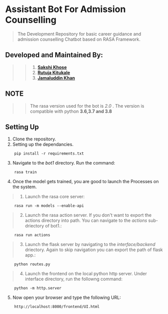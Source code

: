 # Assistant Bot For Admission Counselling
> The Development Repository for basic career guidance and admission counselling Chatbot based on RASA Framework.

## Developed and Maintained By:
>> 1. **[Sakshi Khose](https://github.com/sakshi2399)**
>> 2. **[Rutuja Kitukale](https://github.com/rutujakitukale)**
>> 3. **[Jamaluddin Khan](https://github.com/JKhan01)**

## NOTE
>> The rasa version used for the bot is *2.0* . The version is compatible with python **3.6,3.7 and 3.8**

## Setting Up 
1. Clone the repository.
2. Setting up the dependancies.
```
    pip install -r requirements.txt
```

3. Navigate to the *bot1* directory. Run the command:
```
    rasa train
```

4. Once the model gets trained, you are good to launch the Processes on the system.
> 1. Launch the rasa core server:
```
    rasa run -m models --enable-api
```

> 2. Launch the rasa action server. If you don't want to export the actions directory into path. You can navigate to the *actions* sub-driectory of bot1.:
```
    rasa run actions
```

> 3. Launch the flask server by navigating to the *interface/backend* driectory. Again to skip navigation you can export the path of flask app.:
```
    python routes.py
```

> 4. Launch the frontend on the local python http server. Under interface directory, run the followng command:
```
    python -m http.server
```

5. Now open your browser and type the following URL:
```
    http://localhost:8000/frontend/UI.html
```
